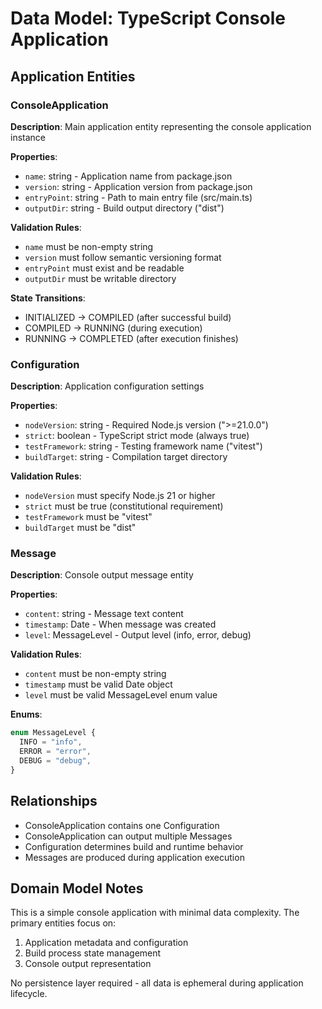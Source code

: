 # Data Model: TypeScript Console Application

## Application Entities

### ConsoleApplication

**Description**: Main application entity representing the console application instance

**Properties**:

- `name`: string - Application name from package.json
- `version`: string - Application version from package.json
- `entryPoint`: string - Path to main entry file (src/main.ts)
- `outputDir`: string - Build output directory ("dist")

**Validation Rules**:

- `name` must be non-empty string
- `version` must follow semantic versioning format
- `entryPoint` must exist and be readable
- `outputDir` must be writable directory

**State Transitions**:

- INITIALIZED → COMPILED (after successful build)
- COMPILED → RUNNING (during execution)
- RUNNING → COMPLETED (after execution finishes)

### Configuration

**Description**: Application configuration settings

**Properties**:

- `nodeVersion`: string - Required Node.js version (">=21.0.0")
- `strict`: boolean - TypeScript strict mode (always true)
- `testFramework`: string - Testing framework name ("vitest")
- `buildTarget`: string - Compilation target directory

**Validation Rules**:

- `nodeVersion` must specify Node.js 21 or higher
- `strict` must be true (constitutional requirement)
- `testFramework` must be "vitest"
- `buildTarget` must be "dist"

### Message

**Description**: Console output message entity

**Properties**:

- `content`: string - Message text content
- `timestamp`: Date - When message was created
- `level`: MessageLevel - Output level (info, error, debug)

**Validation Rules**:

- `content` must be non-empty string
- `timestamp` must be valid Date object
- `level` must be valid MessageLevel enum value

**Enums**:

```typescript
enum MessageLevel {
  INFO = "info",
  ERROR = "error",
  DEBUG = "debug",
}
```

## Relationships

- ConsoleApplication contains one Configuration
- ConsoleApplication can output multiple Messages
- Configuration determines build and runtime behavior
- Messages are produced during application execution

## Domain Model Notes

This is a simple console application with minimal data complexity. The primary entities focus on:

1. Application metadata and configuration
2. Build process state management
3. Console output representation

No persistence layer required - all data is ephemeral during application lifecycle.

